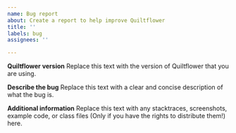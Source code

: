 ```yaml
---
name: Bug report
about: Create a report to help improve Quiltflower
title: ''
labels: bug
assignees: ''

---
```


**Quiltflower version**
Replace this text with the version of Quiltflower that you are using.

**Describe the bug**
Replace this text with a clear and concise description of what the bug is.

**Additional information**
Replace this text with any stacktraces, screenshots, example code, or class files (Only if you have the rights to distribute them!) here.
